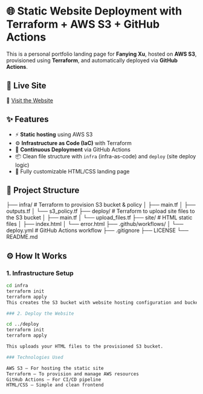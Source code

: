 # 🌐 Static Website Deployment with Terraform + AWS S3 + GitHub Actions

This is a personal portfolio landing page for **Fanying Xu**, hosted on **AWS S3**, provisioned using **Terraform**, and automatically deployed via **GitHub Actions**.

## 🚀 Live Site

🔗 [Visit the Website](http://fanyingxu-portfolio-site-0419.s3-website-us-east-1.amazonaws.com/)  

## ✨ Features

- ⚡ **Static hosting** using AWS S3
- ⚙️ **Infrastructure as Code (IaC)** with Terraform
- 🔁 **Continuous Deployment** via GitHub Actions
- 📦 Clean file structure with `infra` (infra-as-code) and `deploy` (site deploy logic)
- 💙 Fully customizable HTML/CSS landing page

## 📁 Project Structure

├── infra/ # Terraform to provision S3 bucket & policy │ ├── main.tf │ ├── outputs.tf │ └── s3_policy.tf ├── deploy/ # Terraform to upload site files to the S3 bucket │ ├── main.tf │ └── upload_files.tf ├── site/ # HTML static files │ ├── index.html │ └── error.html ├── .github/workflows/ │ └── deploy.yml # GitHub Actions workflow ├── .gitignore ├── LICENSE └── README.md



## ⚙️ How It Works

### 1. Infrastructure Setup

```bash
cd infra
terraform init
terraform apply
This creates the S3 bucket with website hosting configuration and bucket policy. 

### 2. Deploy the Website

cd ../deploy
terraform init
terraform apply

This uploads your HTML files to the provisioned S3 bucket.

### Technologies Used

AWS S3 — For hosting the static site
Terraform — To provision and manage AWS resources
GitHub Actions — For CI/CD pipeline
HTML/CSS — Simple and clean frontend
